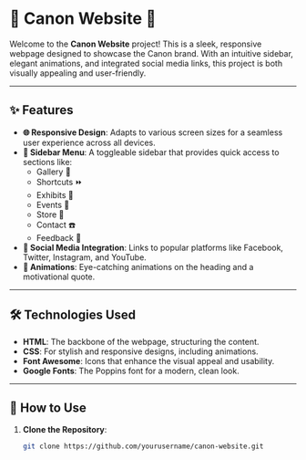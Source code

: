 # 🎥 Canon Website 🎥

Welcome to the **Canon Website** project! This is a sleek, responsive webpage designed to showcase the Canon brand. With an intuitive sidebar, elegant animations, and integrated social media links, this project is both visually appealing and user-friendly.

---

## ✨ Features

- **🌐 Responsive Design**: Adapts to various screen sizes for a seamless user experience across all devices.
- **📂 Sidebar Menu**: A toggleable sidebar that provides quick access to sections like:
  - Gallery 📸
  - Shortcuts ⏩
  - Exhibits 🎨
  - Events 📅
  - Store 🛒
  - Contact ☎️
  - Feedback 💬
- **📱 Social Media Integration**: Links to popular platforms like Facebook, Twitter, Instagram, and YouTube.
- **🎉 Animations**: Eye-catching animations on the heading and a motivational quote.

---

## 🛠️ Technologies Used

- **HTML**: The backbone of the webpage, structuring the content.
- **CSS**: For stylish and responsive designs, including animations.
- **Font Awesome**: Icons that enhance the visual appeal and usability.
- **Google Fonts**: The Poppins font for a modern, clean look.

---

## 🚀 How to Use

1. **Clone the Repository**:
   ```bash
   git clone https://github.com/yourusername/canon-website.git

